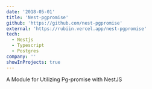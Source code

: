 ```yaml
---
date: '2018-05-01'
title: 'Nest-pgpromise'
github: 'https://github.com/nest-pgpromise'
external: 'https://rubiin.vercel.app/nest-pgpromise'
tech:
  - Nestjs
  - Typescript
  - Postgres
company: ''
showInProjects: true
---
```


A Module for Utilizing Pg-promise with NestJS
